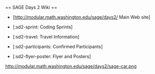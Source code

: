 == SAGE Days 2 Wiki ==

 * [http://modular.math.washington.edu/sage/days2/ Main Web site]

 * [:sd2-sprint: Coding Sprints]

 * [:sd2-travel: Travel Information]

 * [:sd2-participants: Confirmed Participants]

 * [:sd2-flyer-poster: Flyer and Posters]



http://modular.math.washington.edu/sage/days2/sage-car.png

